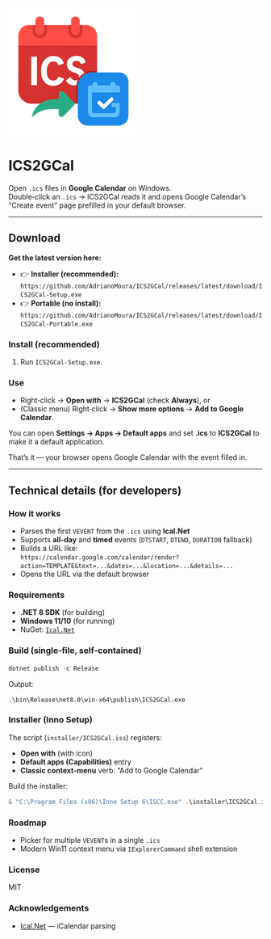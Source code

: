 ![ICS2GCal](https://github.com/AdrianoMoura/ICS2GCal/blob/master/assets/icon.png?raw=true)
# ICS2GCal

Open `.ics` files in **Google Calendar** on Windows.  
Double‑click an `.ics` → ICS2GCal reads it and opens Google Calendar’s “Create event” page prefilled in your default browser.

---

## Download

**Get the latest version here:**  
- 👉 **Installer (recommended):**  
  `https://github.com/AdrianoMoura/ICS2GCal/releases/latest/download/ICS2GCal-Setup.exe`
- 👉 **Portable (no install):**  
  `https://github.com/AdrianoMoura/ICS2GCal/releases/latest/download/ICS2GCal-Portable.exe`


### Install (recommended)
1. Run `ICS2GCal-Setup.exe`.

### Use
- Right‑click → **Open with** → **ICS2GCal** (check **Always**), or  
- (Classic menu) Right‑click → **Show more options** → **Add to Google Calendar**.


You can open **Settings → Apps → Default apps** and set **.ics** to **ICS2GCal** to make it a default application.

That’s it — your browser opens Google Calendar with the event filled in.

---

## Technical details (for developers)

### How it works
- Parses the first `VEVENT` from the `.ics` using **Ical.Net**
- Supports **all‑day** and **timed** events (`DTSTART`, `DTEND`, `DURATION` fallback)
- Builds a URL like:  
  `https://calendar.google.com/calendar/render?action=TEMPLATE&text=...&dates=...&location=...&details=...`
- Opens the URL via the default browser

### Requirements
- **.NET 8 SDK** (for building)
- **Windows 11/10** (for running)
- NuGet: [`Ical.Net`](https://www.nuget.org/packages/Ical.Net)

### Build (single‑file, self‑contained)
```powershell
dotnet publish -c Release
```
Output:
```
.\bin\Release\net8.0\win-x64\publish\ICS2GCal.exe
```

### Installer (Inno Setup)
The script (`installer/ICS2GCal.iss`) registers:
- **Open with** (with icon)
- **Default apps (Capabilities)** entry
- **Classic context‑menu** verb: “Add to Google Calendar”

Build the installer:
```powershell
& "C:\Program Files (x86)\Inno Setup 6\ISCC.exe" .\installer\ICS2GCal.iss
```

### Roadmap
- Picker for multiple `VEVENT`s in a single `.ics`  
- Modern Win11 context menu via `IExplorerCommand` shell extension

### License
MIT

### Acknowledgements
- [Ical.Net](https://github.com/rianjs/ical.net) — iCalendar parsing
